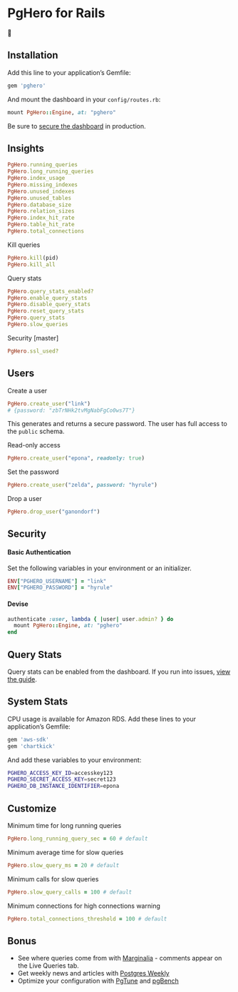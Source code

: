 # PgHero for Rails

:gem:

## Installation

Add this line to your application’s Gemfile:

```ruby
gem 'pghero'
```

And mount the dashboard in your `config/routes.rb`:

```ruby
mount PgHero::Engine, at: "pghero"
```

Be sure to [secure the dashboard](#security) in production.

## Insights

```ruby
PgHero.running_queries
PgHero.long_running_queries
PgHero.index_usage
PgHero.missing_indexes
PgHero.unused_indexes
PgHero.unused_tables
PgHero.database_size
PgHero.relation_sizes
PgHero.index_hit_rate
PgHero.table_hit_rate
PgHero.total_connections
```

Kill queries

```ruby
PgHero.kill(pid)
PgHero.kill_all
```

Query stats

```ruby
PgHero.query_stats_enabled?
PgHero.enable_query_stats
PgHero.disable_query_stats
PgHero.reset_query_stats
PgHero.query_stats
PgHero.slow_queries
```

Security [master]

```ruby
PgHero.ssl_used?
```

## Users

Create a user

```ruby
PgHero.create_user("link")
# {password: "zbTrNHk2tvMgNabFgCo0ws7T"}
```

This generates and returns a secure password.  The user has full access to the `public` schema.

Read-only access

```ruby
PgHero.create_user("epona", readonly: true)
```

Set the password

```ruby
PgHero.create_user("zelda", password: "hyrule")
```

Drop a user

```ruby
PgHero.drop_user("ganondorf")
```

## Security

#### Basic Authentication

Set the following variables in your environment or an initializer.

```ruby
ENV["PGHERO_USERNAME"] = "link"
ENV["PGHERO_PASSWORD"] = "hyrule"
```

#### Devise

```ruby
authenticate :user, lambda { |user| user.admin? } do
  mount PgHero::Engine, at: "pghero"
end
```

## Query Stats

Query stats can be enabled from the dashboard. If you run into issues, [view the guide](Query-Stats.md).

## System Stats

CPU usage is available for Amazon RDS.  Add these lines to your application’s Gemfile:

```ruby
gem 'aws-sdk'
gem 'chartkick'
```

And add these variables to your environment:

```sh
PGHERO_ACCESS_KEY_ID=accesskey123
PGHERO_SECRET_ACCESS_KEY=secret123
PGHERO_DB_INSTANCE_IDENTIFIER=epona
```

## Customize

Minimum time for long running queries

```ruby
PgHero.long_running_query_sec = 60 # default
```

Minimum average time for slow queries

```ruby
PgHero.slow_query_ms = 20 # default
```

Minimum calls for slow queries

```ruby
PgHero.slow_query_calls = 100 # default
```

Minimum connections for high connections warning

```ruby
PgHero.total_connections_threshold = 100 # default
```

## Bonus

- See where queries come from with [Marginalia](https://github.com/basecamp/marginalia) - comments appear on the Live Queries tab.
- Get weekly news and articles with [Postgres Weekly](http://postgresweekly.com)
- Optimize your configuration with [PgTune](http://pgtune.leopard.in.ua) and [pgBench](http://www.postgresql.org/docs/devel/static/pgbench.html)
